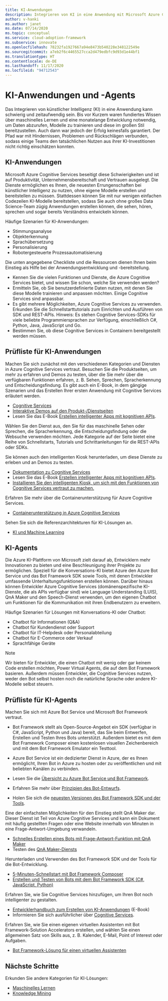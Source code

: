```yaml
---
title: KI-Anwendungen
description: Integrieren von KI in eine Anwendung mit Microsoft Azure Cognitive Services
author: v-hanki
ms.author: janet
ms.date: 07/14/2020
ms.topic: conceptual
ms.service: cloud-adoption-framework
ms.subservice: innovate
ms.openlocfilehash: 78232fa1927667a94e8473b540228e348122549e
ms.sourcegitcommit: a7eb2f6c4465527cca2d479edbfc9d93d1e44bf1
ms.translationtype: HT
ms.contentlocale: de-DE
ms.lasthandoff: 11/17/2020
ms.locfileid: "94712543"
---
```

# <a name="ai-applications-and-agents"></a>KI-Anwendungen und -Agents

Das Integrieren von künstlicher Intelligenz (KI) in eine Anwendung kann schwierig und zeitaufwendig sein. Bis vor Kurzem waren fundiertes Wissen über maschinelles Lernen und eine monatelange Entwicklung notwendig, um Daten abzurufen, Modelle zu trainieren und diese im großen Stil bereitzustellen. Auch dann war jedoch der Erfolg keinesfalls garantiert. Der Pfad war mit Hindernissen, Problemen und Rückschlägen verbunden, sodass einige Teams den tatsächlichen Nutzen aus ihrer KI-Investitionen nicht richtig einschätzen konnten.

## <a name="ai-applications"></a>KI-Anwendungen

Microsoft Azure Cognitive Services beseitigt diese Schwierigkeiten und ist auf Produktivität, Unternehmensbereitschaft und Vertrauen ausgelegt. Die Dienste ermöglichen es Ihnen, die neuesten Errungenschaften bei künstlicher Intelligenz zu nutzen, ohne eigene Modelle erstellen und bereitstellen zu müssen. Stattdessen können Sie mit nur wenigen einfachen Codezeilen KI-Modelle bereitstellen, sodass Sie auch ohne großes Data Science-Team zügig Anwendungen erstellen können, die sehen, hören, sprechen und sogar bereits Verständnis entwickeln können.

Häufige Szenarien für KI-Anwendungen:

- Stimmungsanalyse
- Objekterkennung
- Sprachübersetzung
- Personalisierung
- Robotergesteuerte Prozessautomatisierung

Die unten angegebene Checkliste und die Ressourcen dienen Ihnen beim Einstieg als Hilfe bei der Anwendungsentwicklung und -bereitstellung.

- Kennen Sie die vielen Funktionen und Dienste, die Azure Cognitive Services bietet, und wissen Sie schon, welche Sie verwenden werden?
- Ermitteln Sie, ob Sie benutzerdefinierte Daten nutzen, mit denen Sie diese Modelle trainieren und anpassen möchten. Einige Cognitive Services sind anpassbar.
- Es gibt mehrere Möglichkeiten, Azure Cognitive Services zu verwenden. Erkunden Sie die Schnellstarttutorials zum Einrichten und Ausführen von SDK und REST-APIs. Hinweis: Es stehen Cognitive Services-SDKs für viele beliebte Programmiersprachen zur Verfügung, einschließlich C#, Python, Java, JavaScript und Go.
- Bestimmen Sie, ob diese Cognitive Services in Containern bereitgestellt werden müssen.

## <a name="ai-applications-checklist"></a>Prüfliste für KI-Anwendungen

Machen Sie sich zunächst mit den verschiedenen Kategorien und Diensten in Azure Cognitive Services vertraut. Besuchen Sie die Produktseiten, um mehr zu erfahren und Demos zu testen, über die Sie mehr über die verfügbaren Funktionen erfahren, z. B. Sehen, Sprechen, Spracherkennung und Entscheidungsfindung. Es gibt auch ein E-Book, in dem gängige Szenarien und das Erstellen Ihrer ersten Anwendung mit Cognitive Services erläutert werden.

- [Cognitive Services](/azure/cognitive-services/welcome)
- [Interaktive Demos auf den Produkt-/Dienstseiten](https://azure.microsoft.com/services/cognitive-services/)
- Lesen Sie das E-Book [Erstellen intelligenter Apps mit kognitiven APIs](https://azure.microsoft.com/resources/building-intelligent-apps-with-cognitive-apis/).

Wählen Sie den Dienst aus, den Sie für das maschinelle Sehen oder Sprechen, die Spracherkennung, die Entscheidungsfindung oder die Websuche verwenden möchten. Jede Kategorie auf der Seite bietet eine Reihe von Schnellstarts, Tutorials und Schrittanleitungen für die REST-APIs oder SDKs.

<!-- docutune:casing "Intelligent Kiosk" -->

Sie können auch den intelligenten Kiosk herunterladen, um diese Dienste zu erleben und an Demos zu testen.

- [Dokumentation zu Cognitive Services](/azure/cognitive-services/)
- Lesen Sie das E-Book [Erstellen intelligenter Apps mit kognitiven APIs](https://azure.microsoft.com/resources/building-intelligent-apps-with-cognitive-apis/).
- [Installieren Sie den intelligenten Kiosk, um sich mit den Funktionen von Cognitive Services vertraut zu machen.](https://github.com/Microsoft/Cognitive-Samples-IntelligentKiosk)

Erfahren Sie mehr über die Containerunterstützung für Azure Cognitive Services.

- [Containerunterstützung in Azure Cognitive Services](/azure/cognitive-services/cognitive-services-container-support?tabs=luis)

Sehen Sie sich die Referenzarchitekturen für KI-Lösungen an.

- [KI und Machine Learning](/azure/architecture/browse/#ai--machine-learning)

## <a name="ai-agents"></a>KI-Agents

Die Azure KI-Plattform von Microsoft zielt darauf ab, Entwicklern mehr Innovationen zu bieten und eine Beschleunigung ihrer Projekte zu ermöglichen. Speziell für die Konversations-KI bietet Azure den Azure Bot Service und das Bot Framework SDK sowie Tools, mit denen Entwickler umfassende Unterhaltungsfunktionen erstellen können. Darüber hinaus können Entwickler Azure Cognitive Services (domänenspezifische KI-Dienste, die als APIs verfügbar sind) wie Language Understanding (LUIS), QnA Maker und den Speech-Dienst verwenden, um den eigenen Chatbot um Funktionen für die Kommunikation mit ihren Endbenutzern zu erweitern.

Häufige Szenarien für Lösungen mit Konversations-KI oder Chatbot:

- Chatbot für Informationen (Q&A)
- Chatbot für Kundendienst oder Support
- Chatbot für IT-Helpdesk oder Personalabteilung
- Chatbot für E-Commerce oder Verkauf
- Sprachfähige Geräte

> [!NOTE]
> Wir bieten für Entwickler, die einen Chatbot mit wenig oder gar keinem Code erstellen möchten, Power Virtual Agents, die auf dem Bot Framework basieren. Außerdem müssen Entwickler, die Cognitive Services nutzen, weder den Bot selbst hosten noch die natürliche Sprache oder andere KI-Modelle selbst steuern.

## <a name="ai-agents-checklist"></a>Prüfliste für KI-Agents

Machen Sie sich mit Azure Bot Service und Microsoft Bot Framework vertraut.

- Bot Framework stellt als Open-Source-Angebot ein SDK (verfügbar in C#, JavaScript, Python und Java) bereit, das Sie beim Entwerfen, Erstellen und Testen Ihres Bots unterstützt. Außerdem bietet es mit dem Bot Framework Composer einen kostenlosen visuellen Zeichenbereich und mit dem Bot Framework Emulator ein Testtool.
- Azure Bot Service ist ein dedizierter Dienst in Azure, der es Ihnen ermöglicht, Ihren Bot in Azure zu hosten oder zu veröffentlichen und mit beliebten Kanälen zu verbinden.

- Lesen Sie die [Übersicht zu Azure Bot Service und Bot Framework](/azure/bot-service/bot-service-overview-introduction?view=azure-bot-service-4.0).
- Erfahren Sie mehr über [Prinzipien des Bot-Entwurfs](/azure/bot-service/bot-service-design-principles?view=azure-bot-service-4.0).
- Holen Sie sich die [neuesten Versionen des Bot Framework SDK und der Tools](/azure/bot-service/what-is-new?view=azure-bot-service-4.0).

Eine der einfachsten Möglichkeiten für den Einstieg stellt QnA Maker dar. Dieser Dienst ist Teil von Azure Cognitive Services und kann ein Dokument mit häufig gestellten Fragen oder eine Website innerhalb von Minuten in eine Frage-Antwort-Umgebung verwandeln.

- [Schnelles Erstellen eines Bots mit Frage-Antwort-Funktion mit QnA Maker](/azure/bot-service/bot-builder-tutorial-add-qna?tabs=csharp&view=azure-bot-service-4.0)
- Testen des [QnA Maker-Diensts](https://www.qnamaker.ai/)

Herunterladen und Verwenden des Bot Framework SDK und der Tools für die Bot-Entwicklung.

- [5-Minuten-Schnellstart mit Bot Framework Composer](/composer/)
- [Erstellen und Testen von Bots mit dem Bot Framework SDK (C#, JavaScript, Python)](/azure/bot-service/dotnet/bot-builder-dotnet-sdk-quickstart?view=azure-bot-service-4.0)

Erfahren Sie, wie Sie Cognitive Services hinzufügen, um Ihren Bot noch intelligenter zu gestalten.

- [Entwicklerhandbuch zum Erstellen von KI-Anwendungen](https://www.oreilly.com/library/view/a-developers-guide/9781492080619/) (E-Book)
- Informieren Sie sich ausführlicher über [Cognitive Services](/azure/cognitive-services/).

Erfahren Sie, wie Sie einen eigenen virtuellen Assistenten mit Bot Framework-Solution Accelerators erstellen, und wählen Sie einen allgemeinen Satz von Skills aus, z. B. Kalender, E-Mail, Point of Interest oder Aufgaben.

- [Bot Framework-Lösung für einen virtuellen Assistenten](https://microsoft.github.io/botframework-solutions/index)

## <a name="next-steps"></a>Nächste Schritte

Erkunden Sie andere Kategorien für KI-Lösungen:

- [Maschinelles Lernen](./machine-learning.md)
- [Knowledge Mining](./knowledge-mining.md)

